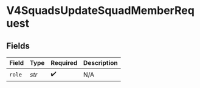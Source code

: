 # V4SquadsUpdateSquadMemberRequest


## Fields

| Field              | Type               | Required           | Description        |
| ------------------ | ------------------ | ------------------ | ------------------ |
| `role`             | *str*              | :heavy_check_mark: | N/A                |